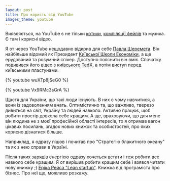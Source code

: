 ```yaml
---
layout: post
title: Про користь від YouTube
images_theme: youtube
---
```


Виявляється, на YouTube є не тільки [котики](https://www.youtube.com/results?search_query=cats&oq=cats&gs_l=youtube.3..35i39j0l9.5956.6339.0.6591.4.4.0.0.0.0.169.591.0j4.4.0...0.0...1ac.1.11.youtube.xpAgWak_CqM), [компіляції фейлів](https://www.youtube.com/results?search_query=fail+compilation+&oq=fail+compa&gs_l=youtube.3.1.0i10l4j0j0i10j0l4.53476.54588.0.55613.10.6.0.3.3.0.192.895.0j6.6.0...0.0...1ac.1.11.youtube.8Xj6sDquYs8) та музика. Є там і корисні відео.

Я от через YouTube нещодавно відкрив для себе [Павла Шеремета](http://uk.wikipedia.org/wiki/%D0%A8%D0%B5%D1%80%D0%B5%D0%BC%D0%B5%D1%82%D0%B0_%D0%9F%D0%B0%D0%B2%D0%BB%D0%BE_%D0%9C%D0%B8%D1%85%D0%B0%D0%B9%D0%BB%D0%BE%D0%B2%D0%B8%D1%87). Він найбільше відомий як Президент [Київської Школи Економіки](http://kse.org.ua/uk/), а ще ерудований та розумний спікер. Доступно пояснити він вміє. Спочатку подивився його відео з [київського TedX](http://platfor.ma/blogs/tedexkyiv/33967/), а потім виступ перед київськими пластунами.

{% youtube wuXTp8jSeG0 %}

{% youtube Vx9RMc3sGrA %}

Щастя для України, що такі люди існують. В них є чому навчитися, а вони із задоволенням вчать. Оптимістично та, що важливо, тверезо дивиться на світ, Україну та людей навколо. Активно працює, щоб робити простір довкола себе кращим. А ще, враховуючи, що для мене він людина не з моєї професійної області інтересів, то я отримав вагон цікавих посилань, згадок нових книжок та особистостей, про яких корисно дізнатися більше.

Наприклад, я одразу пішов і почитав про "Стратегію блакитного океану" та як з нею справи в Україні.

Після таких зарядів енергією одразу хочеться встати і теж робити все навколо себе кращим. Я от вирішив робити кращим себе і взявся читати нову книжку ;) [Еріка Рейса "Lean startup"](http://theleanstartup.com/). Книжка від програміста про бізнес. Про неї ще, можливо розкажу.